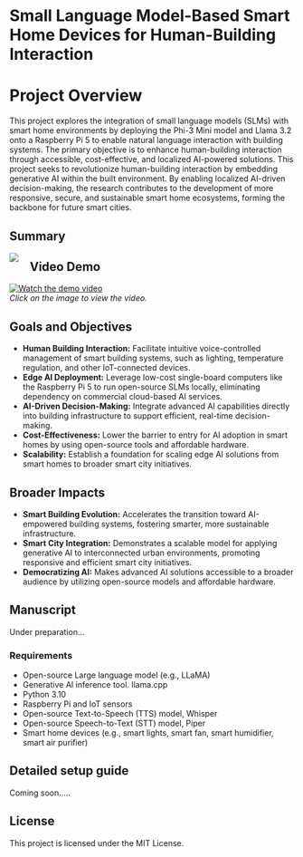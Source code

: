 # Small Language Model-Based Smart Home Devices for Human-Building Interaction

# Project Overview

This project explores the integration of small language models (SLMs) with smart home environments by deploying the Phi-3 Mini model and Llama 3.2 onto a Raspberry Pi 5 to enable natural language interaction with building systems. The primary objective is to enhance human-building interaction through accessible, cost-effective, and localized AI-powered solutions. This project seeks to revolutionize human-building interaction by embedding generative AI within the built environment. By enabling localized AI-driven decision-making, the research contributes to the development of more responsive, secure, and sustainable smart home ecosystems, forming the backbone for future smart cities.

## Summary
<img src="/equipment.png" style="float: left; margin-right: 20px; max-width: 200px;">


## Video Demo
[![Watch the demo video](https://img.youtube.com/vi/9xEsGGWHDjI/0.jpg)](https://www.youtube.com/watch?v=9xEsGGWHDjI)  
*Click on the image to view the video.*

## Goals and Objectives
- **Human Building Interaction:** Facilitate intuitive voice-controlled management of smart building systems, such as lighting, temperature regulation, and other IoT-connected devices.
- **Edge AI Deployment:** Leverage low-cost single-board computers like the Raspberry Pi 5 to run open-source SLMs locally, eliminating dependency on commercial cloud-based AI services.
- **AI-Driven Decision-Making:** Integrate advanced AI capabilities directly into building infrastructure to support efficient, real-time decision-making.
- **Cost-Effectiveness:** Lower the barrier to entry for AI adoption in smart homes by using open-source tools and affordable hardware.
- **Scalability:** Establish a foundation for scaling edge AI solutions from smart homes to broader smart city initiatives.
## Broader Impacts
- **Smart Building Evolution:** Accelerates the transition toward AI-empowered building systems, fostering smarter, more sustainable infrastructure.
- **Smart City Integration:** Demonstrates a scalable model for applying generative AI to interconnected urban environments, promoting responsive and efficient smart city initiatives.
- **Democratizing AI:** Makes advanced AI solutions accessible to a broader audience by utilizing open-source models and affordable hardware.

## Manuscript
Under preparation...

### Requirements
- Open-source Large language model (e.g., LLaMA)
- Generative AI inference tool. llama.cpp
- Python 3.10
- Raspberry Pi and IoT sensors
- Open-source Text-to-Speech (TTS) model, Whisper
- Open-source Speech-to-Text (STT) model, Piper
- Smart home devices (e.g., smart lights, smart fan, smart humidifier, smart air purifier)

## Detailed setup guide
Coming soon.....

## License
This project is licensed under the MIT License.
